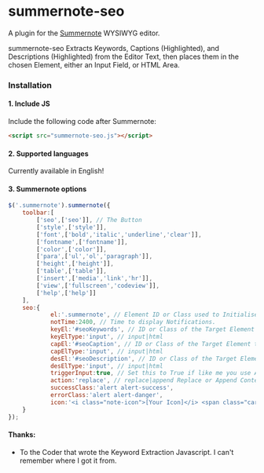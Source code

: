 # summernote-seo
A plugin for the [Summernote](https://github.com/summernote/summernote/) WYSIWYG editor.

summernote-seo Extracts Keywords, Captions (Highlighted), and Descriptions (Highlighted) from the Editor Text, then places them in the chosen Element, either an Input Field, or HTML Area.

### Installation

#### 1. Include JS

Include the following code after Summernote:

```html
<script src="summernote-seo.js"></script>
```

#### 2. Supported languages

Currently available in English!

#### 3. Summernote options

```javascript
$('.summernote').summernote({
    toolbar:[
        ['seo',['seo']], // The Button
        ['style',['style']],
        ['font',['bold','italic','underline','clear']],
        ['fontname',['fontname']],
        ['color',['color']],
        ['para',['ul','ol','paragraph']],
        ['height',['height']],
        ['table',['table']],
        ['insert',['media','link','hr']],
        ['view',['fullscreen','codeview']],
        ['help',['help']]
    ],
    seo:{
            el:'.summernote', // Element ID or Class used to Initialise Summernote.
            notTime:2400, // Time to display Notifications.
            keyEl:'#seoKeywords', // ID or Class of the Target Element to place Keywords.
            keyElType:'input', // input|html
            capEl:'#seoCaption', // ID or Class of the Target Element to place Caption.
            capElType:'input', // input|html
            desEl:'#seoDescription', // ID or Class of the Target Element to place Description.
            desElType:'input', // input|html
            triggerInput:true, // Set this to True if like me you use AJAX to update single fields
            action:'replace', // replace|append Replace or Append Content.
            successClass:'alert alert-success',
            errorClass:'alert alert-danger',
            icon:'<i class="note-icon">[Your Icon]</i> <span class="caret"></span>',
    }
});
```

#### Thanks:
- To the Coder that wrote the Keyword Extraction Javascript. I can't remember where I got it from.
